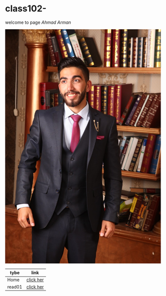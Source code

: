 # class102-
welcome to page *Ahmad Arman*





![img](assets/ahmad2.jpeg)

|   tybe     |   link       |
------------ | -------------
|Home        | [click her](Home.md)   |
| read01     | [click her](read01.md) |

